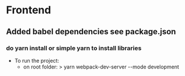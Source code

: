 # Frontend

## Added babel dependencies see package.json 

### do yarn install or simple yarn to install libraries

+ To run the project:
    - on root folder:
    \> yarn webpack-dev-server --mode development
    

